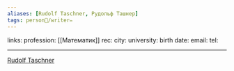 ```yaml
---
aliases: [Rudolf Taschner, Рудольф Ташнер]
tags: person👤/writer✏️
---
```

links:
profession: [[Математик]]
rec:
city: 
university: 
birth date:
email:
tel:

---

[Rudolf Taschner](https://www.goodreads.com/author/show/598816.Rudolf_Taschner)